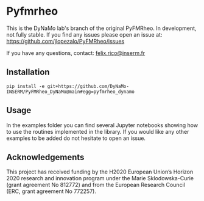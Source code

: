 # Pyfmrheo
This is the DyNaMo lab's branch of the original PyFMRheo.
In development, not fully stable.
If you find any issues please open an issue at:
https://github.com/jlopezalo/PyFMRheo/issues

If you have any questions, contact:
felix.rico@inserm.fr

## Installation
```
pip install -e git+https://github.com/DyNaMo-INSERM/PyFMRheo_DyNaMo@main#egg=pyfmrheo_dynamo    

```

## Usage
In the examples folder you can find several Jupyter notebooks showing how
to use the routines implemented in the library.
If you would like any other examples to be added do not hesitate to open an issue.

## Acknowledgements
This project has received funding by the H2020 European Union’s Horizon 2020 research and innovation program under the Marie Sklodowska-Curie (grant agreement No 812772) and from the European Research Council (ERC, grant agreement No 772257).
